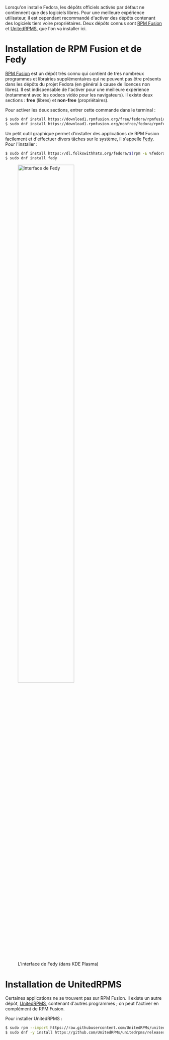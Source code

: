 <!--
.. title: Activer les dépôts essentiels sur Fedora : RPM Fusion et UnitedRPMS
.. slug: activer-les-depots-essentiels-sur-fedora-rpm-fusion-et-unitedrpm
.. date: 2018-09-25 00:32:16 UTC+02:00
.. tags: GNU/Linux, Fedora
.. category: Mémo
.. link: 
.. description: 
.. type: text
-->

Lorsqu'on installe Fedora, les dépôts officiels activés par défaut ne contiennent que des logiciels libres. Pour une meilleure expérience utilisateur, il est cependant recommandé d'activer des dépôts contenant des logiciels tiers voire propriétaires. Deux dépôts connus sont [RPM Fusion](https://rpmfusion.org) et [UnitedRPMS](https://unitedrpms.github.io), que l'on va installer ici. <!-- TEASER_END -->

# Installation de RPM Fusion et de Fedy

[RPM Fusion](https://rpmfusion.org) est un dépôt très connu qui contient de très nombreux programmes et librairies supplémentaires qui ne peuvent pas être présents dans les dépôts du projet Fedora (en général à cause de licences non libres). Il est indispensable de l'activer pour une meilleure expérience (notamment avec les codecs vidéo pour les navigateurs). Il existe deux sections&nbsp;: **free** (libres) et **non-free** (propriétaires).

Pour activer les deux sections, entrer cette commande dans le terminal&nbsp;:

```bash
$ sudo dnf install https://download1.rpmfusion.org/free/fedora/rpmfusion-free-release-$(rpm -E %fedora).noarch.rpm # free
$ sudo dnf install https://download1.rpmfusion.org/nonfree/fedora/rpmfusion-nonfree-release-$(rpm -E %fedora).noarch.rpm # non-free
```

Un petit outil graphique permet d'installer des applications de RPM Fusion facilement et d'effectuer divers tâches sur le système, il s'appelle [Fedy](https://www.folkswithhats.org). Pour l'installer&nbsp;:

```bash
$ sudo dnf install https://dl.folkswithhats.org/fedora/$(rpm -E %fedora)/RPMS/fedy-release.rpm
$ sudo dnf install fedy
```
<figure class="text-center">
    <img src="/assets/img/fedy.png" alt="Interface de Fedy" width="65%" />
    <figcaption>L'interface de Fedy (dans KDE Plasma)</figcaption>
</figure>

# Installation de UnitedRPMS

Certaines applications ne se trouvent pas sur RPM Fusion. Il existe un autre dépôt, [UnitedRPMS](https://unitedrpms.github.io), contenant d'autres programmes&nbsp;; on peut l'activer en complément de RPM Fusion.

Pour installer UnitedRPMS&nbsp;:

```bash
$ sudo rpm --import https://raw.githubusercontent.com/UnitedRPMs/unitedrpms/master/URPMS-GPG-PUBLICKEY-Fedora-24 # import de clé GPG
$ sudo dnf -y install https://github.com/UnitedRPMs/unitedrpms/releases/download/8/unitedrpms-$(rpm -E %fedora)-8.fc$(rpm -E %fedora).noarch.rpm
```